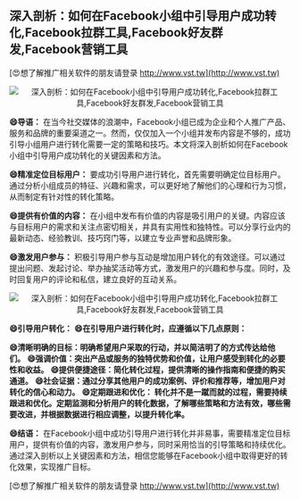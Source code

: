 ## **深入剖析：如何在Facebook小组中引导用户成功转化,Facebook拉群工具,Facebook好友群发,Facebook营销工具**

[😍想了解推广相关软件的朋友请登录 http://www.vst.tw](http://www.vst.tw)

 <center><img src="https://vst.tw/MP4/tuiguang/png/7.png" alt="深入剖析：如何在Facebook小组中引导用户成功转化,Facebook拉群工具,Facebook好友群发,Facebook营销工具"></center>

**😄导语：**
在当今社交媒体的浪潮中，Facebook小组已成为企业和个人推广产品、服务和品牌的重要渠道之一。然而，仅仅加入一个小组并发布内容是不够的，成功引导小组用户进行转化需要一定的策略和技巧。本文将深入剖析如何在Facebook小组中引导用户成功转化的关键因素和方法。

**😄精准定位目标用户：**
要成功引导用户进行转化，首先需要明确定位目标用户。通过分析小组成员的特征、兴趣和需求，可以更好地了解他们的心理和行为习惯，从而制定有针对性的转化策略。

**😄提供有价值的内容：**
在小组中发布有价值的内容是吸引用户的关键。内容应该与目标用户的需求和关注点密切相关，并具有实用性和独特性。可以分享行业内的最新动态、经验教训、技巧窍门等，以建立专业声誉和品牌形象。

**😄激发用户参与：**
积极引导用户参与互动是增加用户转化的有效途径。可以通过提出问题、发起讨论、举办抽奖活动等方式，激发用户的兴趣和参与度。同时，及时回复用户的评论和私信，建立良好的互动关系。

 <center><img src="https://vst.tw/MP4/tuiguang/png/5.png" alt="深入剖析：如何在Facebook小组中引导用户成功转化,Facebook拉群工具,Facebook好友群发,Facebook营销工具"></center>

**😄引导用户转化：**
**😄在引导用户进行转化时，应遵循以下几点原则：**

**😄清晰明确的目标：明确希望用户采取的行动，并以简洁明了的方式传达给他们。**
**😄强调价值：突出产品或服务的独特优势和价值，让用户感受到转化的必要性和收益。**
**😄提供便捷途径：简化转化过程，提供清晰的操作指南和便捷的购买通道。**
**😄社会证据：通过分享其他用户的成功案例、评价和推荐等，增加用户对转化的信心和动力。**
**😄定期跟进和优化： 转化并不是一蹴而就的过程，需要持续跟进和优化。定期监测和分析用户的转化数据，了解哪些策略和方法有效，哪些需要改进，并根据数据进行相应调整，以提升转化率。**

**😄结语：**
在Facebook小组中成功引导用户进行转化并非易事，需要精准定位目标用户，提供有价值的内容，激发用户参与，同时采用恰当的引导策略和持续优化。通过深入剖析以上关键因素和方法，相信您能够在Facebook小组中取得更好的转化效果，实现推广目标。

[😍想了解推广相关软件的朋友请登录 http://www.vst.tw](http://www.vst.tw)



